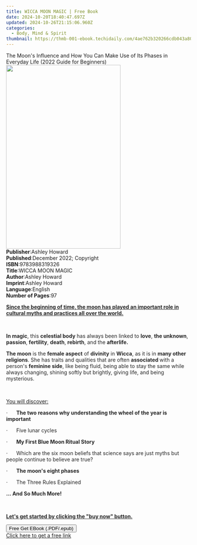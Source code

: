 ```yaml
---
title: WICCA MOON MAGIC | Free Book
date: 2024-10-20T18:40:47.697Z
updated: 2024-10-26T21:15:06.960Z
categories:
  - Body, Mind & Spirit
thumbnail: https://thmb-001-ebook.techidaily.com/4ae762b320266cdb043a8072ba216648bb6563a123521928f2cd72157968085e.jpg
---
```

<main id="book-container">
  <div class="flex flex-col">
    <div class="book-brief flex-1 py-6 px-4 sm:p-6 md:py-10 md:px-8">
      <!-- brief-->
      <div class="book-brief-main">
        The Moon's Influence and How You Can Make Use of Its Phases in Everyday
        Life (2022 Guide for Beginners)
      </div>
    </div>
    <div
      class="book-meta-info flex-1 grid gap-4 col-start-1 col-end-3 row-start-1 sm:mb-6 sm:grid-cols-4 lg:gap-6 lg:col-start-2 lg:row-end-6 lg:row-span-6 lg:mb-0"
    >
      <div
        class="book-meta-info-left place-content-center mt-4 p-4 text-sm leading-6 col-start-2 col-span-2 dark:text-slate-400"
      >
        <img
          class="w-full h-500 object-cover rounded-lg sm:h-255 sm:col-span-2 lg:col-span-full"
          src="https://img-001-ebook.techidaily.com/233f86613558a1d5175a1de232fb9e5985ee20079a9eeb563baba6774423cb77.jpg"
          alt=""
          width="312"
          height="500"
        />
      </div>
      <div
        class="book-meta-info-right mt-2 col-start-1 row-start-2 col-span-3 self-center"
      >
        <!-- meta data  -->
        <div class="flex flex-col px-4 md:px-8">
          <div class="flex-1">
            <strong>Publisher</strong>:<span class="px-2">Ashley Howard</span>
          </div>
          <div class="flex-1">
            <strong>Published</strong>:<span class="px-2"
              >December 2022; Copyright</span
            >
          </div>
          <div class="flex-1">
            <strong>ISBN</strong>:<span class="px-2">9783988319326</span>
          </div>
          <div class="flex-1">
            <strong>Title</strong>:<span class="px-2">WICCA MOON MAGIC</span>
          </div>
          <div class="flex-1">
            <strong>Author</strong>:<span class="px-2">Ashley Howard</span>
          </div>
          <div class="flex-1">
            <strong>Imprint</strong>:<span class="px-2">Ashley Howard</span>
          </div>
          <div class="flex-1">
            <strong>Language</strong>:<span class="px-2">English</span>
          </div>
          <div class="flex-1">
            <strong>Number of Pages</strong>:<span class="px-2">97</span>
          </div>
        </div>
      </div>
    </div>
    <div class="book-description flex-1 py-6 px-4 sm:p-6 md:py-10 md:px-8">
      <div class="book-description-main">
        <div accordion-content="" id="description">
          <p>
            <strong style="color: rgb(37, 37, 37)"
              ><u
                >Since the beginning of time, the moon has played an important
                role in cultural myths and practices all over the world.</u
              ></strong
            >
          </p>
          <p><br /></p>
          <p>
            <strong style="color: rgb(37, 37, 37)">In magic</strong
            ><span style="color: rgb(37, 37, 37)">, this </span
            ><strong style="color: rgb(37, 37, 37)">celestial body</strong
            ><span style="color: rgb(37, 37, 37)">
              has always been linked to </span
            ><strong style="color: rgb(37, 37, 37)">love</strong
            ><span style="color: rgb(37, 37, 37)">, </span
            ><strong style="color: rgb(37, 37, 37)">the unknown</strong
            ><span style="color: rgb(37, 37, 37)">, </span
            ><strong style="color: rgb(37, 37, 37)">passion</strong
            ><span style="color: rgb(37, 37, 37)">, </span
            ><strong style="color: rgb(37, 37, 37)">fertility</strong
            ><span style="color: rgb(37, 37, 37)">, </span
            ><strong style="color: rgb(37, 37, 37)">death</strong
            ><span style="color: rgb(37, 37, 37)">, </span
            ><strong style="color: rgb(37, 37, 37)">rebirth</strong
            ><span style="color: rgb(37, 37, 37)">, and the </span
            ><strong style="color: rgb(37, 37, 37)">afterlife.</strong>
          </p>
          <p>
            <strong style="color: rgb(37, 37, 37)">The moon</strong
            ><span style="color: rgb(37, 37, 37)"> is the </span
            ><strong style="color: rgb(37, 37, 37)">female aspect</strong
            ><span style="color: rgb(37, 37, 37)"> of </span
            ><strong style="color: rgb(37, 37, 37)">divinity</strong
            ><span style="color: rgb(37, 37, 37)"> in </span
            ><strong style="color: rgb(37, 37, 37)">Wicca</strong
            ><span style="color: rgb(37, 37, 37)">, as it is in </span
            ><strong style="color: rgb(37, 37, 37)">many other religions</strong
            ><span style="color: rgb(37, 37, 37)"
              >. She has traits and qualities that are often </span
            ><strong style="color: rgb(37, 37, 37)">associated </strong
            ><span style="color: rgb(37, 37, 37)">with a person's </span
            ><strong style="color: rgb(37, 37, 37)">feminine side</strong
            ><span style="color: rgb(37, 37, 37)"
              >, like being fluid, being able to stay the same while always
              changing, shining softly but brightly, giving life, and being
              mysterious.</span
            >
          </p>
          <p><br /></p>
          <p><u>You will discover:</u></p>
          <p>
            <span style="color: rgb(37, 37, 37)"
              >·&nbsp;&nbsp;&nbsp;&nbsp;&nbsp;&nbsp;</span
            ><strong style="color: rgb(37, 37, 37)"
              >The two reasons why understanding the wheel of the year is
              important</strong
            >
          </p>
          <p>
            <span style="color: rgb(37, 37, 37)"
              >·&nbsp;&nbsp;&nbsp;&nbsp;&nbsp;&nbsp;Five lunar cycles</span
            >
          </p>
          <p>
            <span style="color: rgb(37, 37, 37)"
              >·&nbsp;&nbsp;&nbsp;&nbsp;&nbsp;&nbsp;</span
            ><strong style="color: rgb(37, 37, 37)"
              >My First Blue Moon Ritual Story</strong
            >
          </p>
          <p>
            <span style="color: rgb(37, 37, 37)"
              >·&nbsp;&nbsp;&nbsp;&nbsp;&nbsp;&nbsp;Which are the six moon
              beliefs that science says are just myths but people continue to
              believe are true?</span
            >
          </p>
          <p>
            <span style="color: rgb(37, 37, 37)"
              >·&nbsp;&nbsp;&nbsp;&nbsp;&nbsp;&nbsp;</span
            ><strong style="color: rgb(37, 37, 37)"
              >The moon's eight phases</strong
            >
          </p>
          <p>
            <span style="color: rgb(37, 37, 37)"
              >·&nbsp;&nbsp;&nbsp;&nbsp;&nbsp;&nbsp;The Three Rules
              Explained</span
            >
          </p>
          <p>
            <strong style="color: rgb(37, 37, 37)"
              >... And So Much More!</strong
            >
          </p>
          <p><br /></p>
          <p>
            <strong style="color: rgb(37, 37, 37)"
              ><u
                >Let's get started by clicking the "buy now" button.</u
              ></strong
            >
          </p>
        </div>
        <div class="accordion-fader"></div>
      </div>
    </div>
    <div class="book-excerpts flex-1 py-6 px-4 sm:p-6 md:py-10 md:px-8"></div>
    <div
      class="book-about-author flex-1 py-6 px-4 sm:p-6 md:py-10 md:px-8"
    ></div>
    <div class="book-free-get flex-1 py-6 px-4 sm:p-6 md:py-10 md:px-8">
      <button
        id="btn-free-get"
        class="bg-blue-500 hover:bg-blue-700 text-white font-bold py-2 px-4 rounded"
      >
        Free Get EBook (.PDF/.epub)
      </button>
      <div id="countdown-display" class="px-2 text-lg mt-2"></div>
      <a
        id="free-link"
        class="hidden bg-blue-500 hover:bg-blue-700 text-white font-bold py-2 px-4 rounded"
        href="https://www.ebooks.com/en-us/book/210731322/wicca-moon-magic/ashley-howard/"
        target="_blank"
        >Click here to get a free link</a
      >
    </div>
    <script>
      let countdownTime = 0;
      let countdownInterval = null;
      document
        .getElementById('btn-free-get')
        .addEventListener('click', startCountdown);
      function startCountdown() {
        countdownTime = new Date().getTime() + 60000 * 3;
        countdownInterval = setInterval(updateCountdown, 1000);
        document.getElementById('btn-free-get').disabled = true;
        document
          .getElementById('btn-free-get')
          .classList.add('bg-gray-500', 'cursor-not-allowed');
      }
      function updateCountdown() {
        let currentTime = new Date().getTime();
        let timeLeft = countdownTime - currentTime;
        let secondsLeft = Math.floor(timeLeft / 1000);
        document.getElementById('countdown-display').innerHTML =
          `Remaining time: ${secondsLeft} seconds.`;
        if (secondsLeft <= 0) {
          clearInterval(countdownInterval);
          document.getElementById('btn-free-get').classList.add('hidden');
          document.getElementById('free-link').classList.remove('hidden');
          document.getElementById('countdown-display').innerHTML = '';
        }
      }
    </script>
  </div>
</main>

<ins class="adsbygoogle"
      style="display:block"
      data-ad-client="ca-pub-7571918770474297"
      data-ad-slot="8358498916"
      data-ad-format="auto"
      data-full-width-responsive="true"></ins>
    